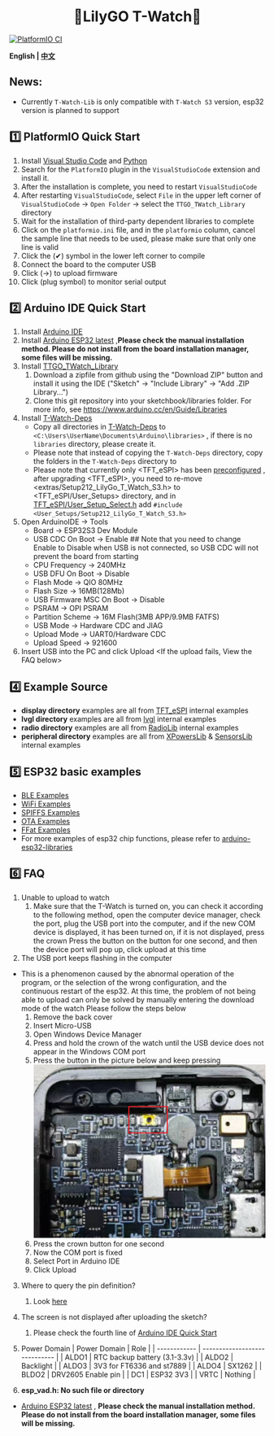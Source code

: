 <h1 align = "center">🌟LilyGO T-Watch🌟</h1>


[![PlatformIO CI](https://github.com/Xinyuan-LilyGO/TTGO_TWatch_Library/actions/workflows/platformio.yml/badge.svg)](https://github.com/Xinyuan-LilyGO/TTGO_TWatch_Library/actions/workflows/platformio.yml)

**English | [中文](README_CN.MD)**

## News:
- Currently `T-Watch-Lib` is only compatible with `T-Watch S3` version, esp32 version is planned to support

## 1️⃣ PlatformIO Quick Start <Recommended>

1. Install [Visual Studio Code](https://code.visualstudio.com/) and [Python](https://www.python.org/)
2. Search for the `PlatformIO` plugin in the `VisualStudioCode` extension and install it.
3. After the installation is complete, you need to restart `VisualStudioCode`
4. After restarting `VisualStudioCode`, select `File` in the upper left corner of `VisualStudioCode` -> `Open Folder` -> select the `TTGO_TWatch_Library` directory
5. Wait for the installation of third-party dependent libraries to complete
6. Click on the `platformio.ini` file, and in the `platformio` column, cancel the sample line that needs to be used, please make sure that only one line is valid
7. Click the (✔) symbol in the lower left corner to compile
8. Connect the board to the computer USB
9. Click (→) to upload firmware
10. Click (plug symbol) to monitor serial output


## 2️⃣ Arduino IDE Quick Start

1. Install [Arduino IDE](https://www.arduino.cc/en/software)
2. Install [Arduino ESP32 latest](https://docs.espressif.com/projects/arduino-esp32/en/latest/installing.html#windows-manual-installation) ,**Please check the manual installation method. Please do not install from the board installation manager, some files will be missing.**
3. Install [TTGO_TWatch_Library](https://github.com/Xinyuan-LilyGO/TTGO_TWatch_Library)
   1. Download a zipfile from github using the "Download ZIP" button and install it using the IDE ("Sketch" -> "Include Library" -> "Add .ZIP Library...")
   2. Clone this git repository into your sketchbook/libraries folder. For more info, see https://www.arduino.cc/en/Guide/Libraries
4. Install [T-Watch-Deps](https://github.com/Xinyuan-LilyGO/T-Watch-Deps)
    - Copy all directories in [T-Watch-Deps](https://github.com/Xinyuan-LilyGO/T-Watch-Deps) to `<C:\Users\UserName\Documents\Arduino\libraries>` , if there is no `libraries` directory, please create it.
    - Please note that instead of copying the `T-Watch-Deps` directory, copy the folders in the `T-Watch-Deps` directory to <libraries>
    - Please note that currently only <TFT_eSPI> has been [preconfigured](https://github.com/Xinyuan-LilyGO/T-Watch-Deps/blob/be311130018708903d5ed1e524b73d670a2e18f1/TFT_eSPI/User_Setup_Select.h#L143) , after upgrading <TFT_eSPI>, you need to re-move <extras/Setup212_LilyGo_T_Watch_S3.h> to <TFT_eSPI/User_Setups> directory, and in [TFT_eSPI/User_Setup_Select.h](https://github.com/Xinyuan-LilyGO/T-Watch-Deps/blob/be311130018708903d5ed1e524b73d670a2e18f1/TFT_eSPI/User_Setup_Select.h#L143) add `#include <User_Setups/Setup212_LilyGo_T_Watch_S3.h>`
5. Open ArduinoIDE -> Tools
   - Board -> ESP32S3 Dev Module
   - USB CDC On Boot -> Enable  ## Note that you need to change Enable to Disable when USB is not connected, so USB CDC will not prevent the board from starting
   - CPU Frequency -> 240MHz
   - USB DFU On Boot -> Disable
   - Flash Mode -> QIO 80MHz
   - Flash Size -> 16MB(128Mb)
   - USB Firmware MSC On Boot -> Disable
   - PSRAM -> OPI PSRAM
   - Partition Scheme -> 16M Flash(3MB APP/9.9MB FATFS)
   - USB Mode -> Hardware CDC and JIAG
   - Upload Mode -> UART0/Hardware CDC
   - Upload Speed -> 921600
6. Insert USB into the PC and click Upload <If the upload fails, View the FAQ below>


<h2 align = "left">4️⃣ Example Source </h2>

- **display directory**  examples are all from [TFT_eSPI](https://github.com/Bodmer/TFT_eSPI/tree/master/examples) internal examples
- **lvgl directory** examples are all from [lvgl](https://github.com/lvgl/lvgl/tree/master/examples)  internal examples
- **radio directory** examples are all from [RadioLib](https://github.com/jgromes/RadioLib/tree/master/examples/SX126x) internal examples
- **peripheral directory** examples are all from [XPowersLib](https://github.com/lewisxhe/XPowersLib/tree/master/examples) & [SensorsLib](https://github.com/lewisxhe/SensorsLib/tree/master/examples) internal examples


<h2 align = "left">5️⃣ ESP32 basic examples </h2>

- [BLE Examples](https://github.com/espressif/arduino-esp32/tree/master/libraries/BLE)
- [WiFi Examples](https://github.com/espressif/arduino-esp32/tree/master/libraries/WiFi)
- [SPIFFS Examples](https://github.com/espressif/arduino-esp32/tree/master/libraries/SPIFFS)
- [OTA Examples](https://github.com/espressif/arduino-esp32/tree/master/libraries/ArduinoOTA)
- [FFat Examples](https://github.com/espressif/arduino-esp32/tree/master/libraries/FFat)
- For more examples of esp32 chip functions, please refer to [arduino-esp32-libraries](https://github.com/espressif/arduino-esp32/tree/master/libraries)


<h2 align = "left">6️⃣ FAQ </h2>

1. Unable to upload to watch
    1. Make sure that the T-Watch is turned on, you can check it according to the following method, open the computer device manager, check the port, plug the USB port into the computer, and if the new COM device is displayed, it has been turned on, if it is not displayed, press the crown Press the button on the button for one second, and then the device port will pop up, click upload at this time
2. The USB port keeps flashing in the computer
* This is a phenomenon caused by the abnormal operation of the program, or the selection of the wrong configuration, and the continuous restart of the esp32. At this time, the problem of not being able to upload can only be solved by manually entering the download mode of the watch
Please follow the steps below
   1. Remove the back cover
   2. Insert Micro-USB
   3. Open Windows Device Manager
   4. Press and hold the crown of the watch until the USB device does not appear in the Windows COM port
   5. Press the button in the picture below and keep pressing
    ![](./images/BUTTON.jpg)
   6. Press the crown button for one second
   7. Now the COM port is fixed
   8. Select Port in Arduino IDE
   9. Click Upload
3. Where to query the pin definition?
    1. Look [here](./src/utilities.h)
4. The screen is not displayed after uploading the sketch?
    1. Please check the fourth line of [Arduino IDE Quick Start]()
 5. Power Domain 
    | Power Domain | Role                          |
    | ------------ | ----------------------------- |
    | ALDO1        | RTC backup battery (3.1-3.3v) |
    | ALDO2        | Backlight                     |
    | ALDO3        | 3V3 for FT6336 and st7889     |
    | ALDO4        | SX1262                        |
    | BLDO2        | DRV2605 Enable pin            |
    | DC1          | ESP32 3V3                     |
    | VRTC         | Nothing                       |

5. **esp_vad.h: No such file or directory**
 - [Arduino ESP32 latest](https://docs.espressif.com/projects/arduino-esp32/en/latest/installing.html#windows-manual-installation) , **Please check the manual installation method. Please do not install from the board installation manager, some files will be missing.**
